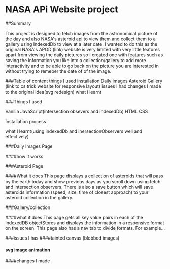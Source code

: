 # NASA APi Website project

##Summary

This project is designed to fetch images from the astronomical picture of the day and also NASA's asteroid api to view them and collect them to a gallery using IndexedDb to view at a later date. I wanted to do this as the original NASA's APOD (link) website is very limited with very little features apart from viewing the daily pictures so I created one with features such as saving the information you like into a collection/gallery to add more interactivity and to be able to go back on the picture you are interested in without trying to remeber the date of of the image.


###Table of content
things I used
installation
Daily images
Asteroid 
Gallery (link to cs trick website for responsive layout)
issues I had
changes I made to the original idea(svg redesign)
what i learnt

###Things I used

Vanilla JavaScript(intersection obsevers and indexedDb)
HTML
CSS

Installation process

what I learnt(using indexedDb and inersectionObservers well and effectively)

###Daily Images Page

####how it works

###Asteroid Page

####What it does
This page displays a collection of asteroids that will pass by the earth today and show previous days as you scroll down using fetch and intersection observers. There is also a save button which will save asteroids information (speed, size, time of closest approach) to your asteroid collection in the gallery.



###Gallery/collection


####what it does
This page gets all key value pairs in each of the indexedDB objectStores and displays the information in a responsive format on the screen. This page also has a nav tab to divide formats. For example...


###issues I has
####tainted canvas (blobbed images)

#### svg image animation


####changes I made














